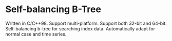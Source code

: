 # Self-balancing B-Tree

Written in C/C++98.
Support multi-platform.
Support both 32-bit and 64-bit. 
Self-balancing b-tree for searching index data. 
Automatically adapt for normal case and time series. 

